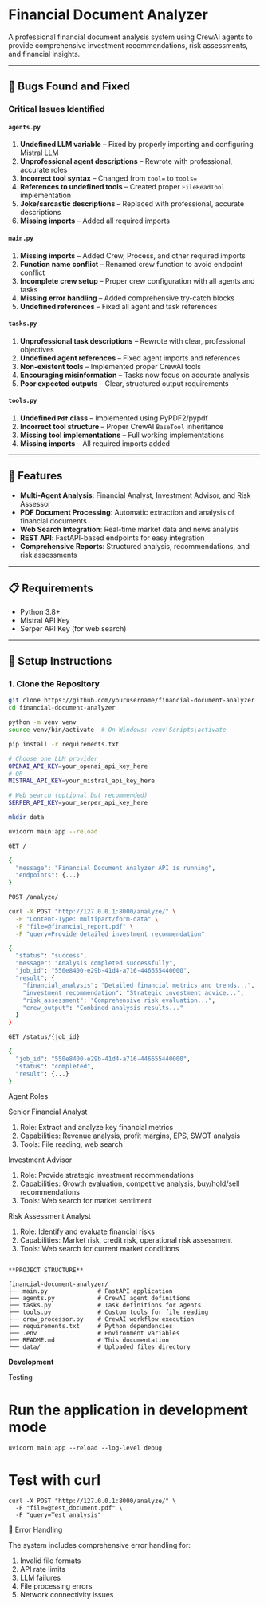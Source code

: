 # Financial Document Analyzer

A professional financial document analysis system using CrewAI agents to provide comprehensive investment recommendations, risk assessments, and financial insights.

---

## 🐛 Bugs Found and Fixed

### Critical Issues Identified

#### `agents.py`
1. **Undefined LLM variable** – Fixed by properly importing and configuring Mistral LLM  
2. **Unprofessional agent descriptions** – Rewrote with professional, accurate roles  
3. **Incorrect tool syntax** – Changed from `tool=` to `tools=`  
4. **References to undefined tools** – Created proper `FileReadTool` implementation  
5. **Joke/sarcastic descriptions** – Replaced with professional, accurate descriptions  
6. **Missing imports** – Added all required imports  

#### `main.py`
1. **Missing imports** – Added Crew, Process, and other required imports  
2. **Function name conflict** – Renamed crew function to avoid endpoint conflict  
3. **Incomplete crew setup** – Proper crew configuration with all agents and tasks  
4. **Missing error handling** – Added comprehensive try-catch blocks  
5. **Undefined references** – Fixed all agent and task references  

#### `tasks.py`
1. **Unprofessional task descriptions** – Rewrote with clear, professional objectives  
2. **Undefined agent references** – Fixed agent imports and references  
3. **Non-existent tools** – Implemented proper CrewAI tools  
4. **Encouraging misinformation** – Tasks now focus on accurate analysis  
5. **Poor expected outputs** – Clear, structured output requirements  

#### `tools.py`
1. **Undefined `Pdf` class** – Implemented using PyPDF2/pypdf  
2. **Incorrect tool structure** – Proper CrewAI `BaseTool` inheritance  
3. **Missing tool implementations** – Full working implementations  
4. **Missing imports** – All required imports added  

---

## 🚀 Features

- **Multi-Agent Analysis**: Financial Analyst, Investment Advisor, and Risk Assessor  
- **PDF Document Processing**: Automatic extraction and analysis of financial documents  
- **Web Search Integration**: Real-time market data and news analysis  
- **REST API**: FastAPI-based endpoints for easy integration  
- **Comprehensive Reports**: Structured analysis, recommendations, and risk assessments  

---

## 📋 Requirements

- Python 3.8+  
- Mistral API Key  
- Serper API Key (for web search)  

---

## 🔧 Setup Instructions

### 1. Clone the Repository
```bash
git clone https://github.com/yourusername/financial-document-analyzer
cd financial-document-analyzer

python -m venv venv
source venv/bin/activate  # On Windows: venv\Scripts\activate

pip install -r requirements.txt

# Choose one LLM provider
OPENAI_API_KEY=your_openai_api_key_here
# OR
MISTRAL_API_KEY=your_mistral_api_key_here

# Web search (optional but recommended)
SERPER_API_KEY=your_serper_api_key_here

mkdir data

uvicorn main:app --reload

GET /

{
  "message": "Financial Document Analyzer API is running",
  "endpoints": {...}
}

POST /analyze/

curl -X POST "http://127.0.0.1:8000/analyze/" \
  -H "Content-Type: multipart/form-data" \
  -F "file=@financial_report.pdf" \
  -F "query=Provide detailed investment recommendation"

{
  "status": "success",
  "message": "Analysis completed successfully",
  "job_id": "550e8400-e29b-41d4-a716-446655440000",
  "result": {
    "financial_analysis": "Detailed financial metrics and trends...",
    "investment_recommendation": "Strategic investment advice...",
    "risk_assessment": "Comprehensive risk evaluation...",
    "crew_output": "Combined analysis results..."
  }
}

GET /status/{job_id}

{
  "job_id": "550e8400-e29b-41d4-a716-446655440000",
  "status": "completed",
  "result": {...}
}

```

Agent Roles

Senior Financial Analyst

1) Role: Extract and analyze key financial metrics
2) Capabilities: Revenue analysis, profit margins, EPS, SWOT analysis
3) Tools: File reading, web search

Investment Advisor

1) Role: Provide strategic investment recommendations
2) Capabilities: Growth evaluation, competitive analysis, buy/hold/sell recommendations
3) Tools: Web search for market sentiment

Risk Assessment Analyst

1) Role: Identify and evaluate financial risks
2) Capabilities: Market risk, credit risk, operational risk assessment
3) Tools: Web search for current market conditions

```

**PROJECT STRUCTURE**

financial-document-analyzer/
├── main.py              # FastAPI application
├── agents.py            # CrewAI agent definitions  
├── tasks.py             # Task definitions for agents
├── tools.py             # Custom tools for file reading
├── crew_processor.py    # CrewAI workflow execution
├── requirements.txt     # Python dependencies
├── .env                 # Environment variables
├── README.md            # This documentation
└── data/                # Uploaded files directory

```

**Development**

Testing
# Run the application in development mode
```
uvicorn main:app --reload --log-level debug
```

# Test with curl
```
curl -X POST "http://127.0.0.1:8000/analyze/" \
  -F "file=@test_document.pdf" \
  -F "query=Test analysis"
```

🚨 Error Handling

The system includes comprehensive error handling for:
  
 1) Invalid file formats
 2) API rate limits
 3) LLM failures
 4) File processing errors
 5) Network connectivity issues
